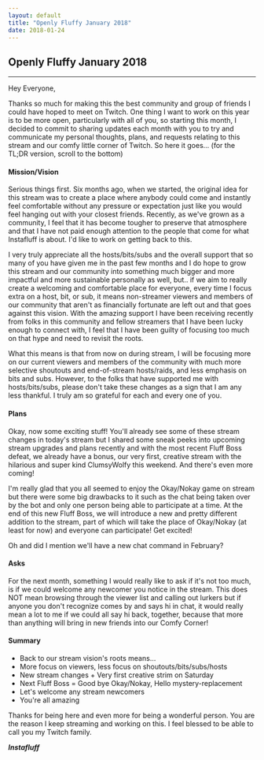 ```yaml
---
layout: default
title: "Openly Fluffy January 2018"
date: 2018-01-24
---
```


## Openly Fluffy January 2018 ##

--------------------------

Hey Everyone,

Thanks so much for making this the best community and group of friends I could have hoped to meet on Twitch. One thing I want to work on this year is to be more open, particularly with all of you, so starting this month, I decided to commit to sharing updates each month with you to try and communicate my personal thoughts, plans, and requests relating to this stream and our comfy little corner of Twitch. So here it goes... (for the TL;DR version, scroll to the bottom)

#### Mission/Vision ####
Serious things first. Six months ago, when we started, the original idea for this stream was to create a place where anybody could come and instantly feel comfortable without any pressure or expectation just like you would feel hanging out with your closest friends. Recently, as we've grown as a community, I feel that it has become tougher to preserve that atmosphere and that I have not paid enough attention to the people that come for what Instafluff is about. I'd like to work on getting back to this.

I very truly appreciate all the hosts/bits/subs and the overall support that so many of you have given me in the past few months and I do hope to grow this stream and our community into something much bigger and more impactful and more sustainable personally as well, but.. if we aim to really create a welcoming and comfortable place for everyone, every time I focus extra on a host, bit, or sub, it means non-streamer viewers and members of our community that aren't as financially fortunate are left out and that goes against this vision. With the amazing support I have been receiving recently from folks in this community and fellow streamers that I have been lucky enough to connect with, I feel that I have been guilty of focusing too much on that hype and need to revisit the roots.

What this means is that from now on during stream, I will be focusing more on our current viewers and members of the community with much more selective shoutouts and end-of-stream hosts/raids, and less emphasis on bits and subs. However, to the folks that have supported me with hosts/bits/subs, please don't take these changes as a sign that I am any less thankful. I truly am so grateful for each and every one of you.

#### Plans ####
Okay, now some exciting stuff! You'll already see some of these stream changes in today's stream but I shared some sneak peeks into upcoming stream upgrades and plans recently and with the most recent Fluff Boss defeat, we already have a bonus, our very first, creative stream with the hilarious and super kind ClumsyWolfy this weekend. And there's even more coming!

I'm really glad that you all seemed to enjoy the Okay/Nokay game on stream but there were some big drawbacks to it such as the chat being taken over by the bot and only one person being able to participate at a time. At the end of this new Fluff Boss, we will introduce a new and pretty different addition to the stream, part of which will take the place of Okay/Nokay (at least for now) and everyone can participate! Get excited!

Oh and did I mention we'll have a new chat command in February?

#### Asks ####
For the next month, something I would really like to ask if it's not too much, is if we could welcome any newcomer you notice in the stream. This does NOT mean browsing through the viewer list and calling out lurkers but if anyone you don't recognize comes by and says hi in chat, it would really mean a lot to me if we could all say hi back, together, because that more than anything will bring in new friends into our Comfy Corner!

#### Summary ####

* Back to our stream vision's roots means...
* More focus on viewers, less focus on shoutouts/bits/subs/hosts
* New stream changes + Very first creative strim on Saturday
* Next Fluff Boss = Good bye Okay/Nokay, Hello mystery-replacement
* Let's welcome any stream newcomers
* You're all amazing

Thanks for being here and even more for being a wonderful person. You are the reason I keep streaming and working on this. I feel blessed to be able to call you my Twitch family.

***Instafluff***
